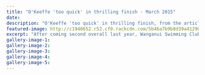 ```yaml
---
title: "O'Keeffe 'too quick' in thrilling finish - March 2015"
date: 
description: "O'Keeffe 'too quick' in thrilling finish, from the article in the Wanganui Chronicle 16/3/15..."
featured-image: http://c1940652.r52.cf0.rackcdn.com/5b46a7b9b8d39a4129000491/okeefe-swim-300.gif
excerpt: "After coming second overall last year, Wanganui Swimming Club member Laura O'Keeffe made it out of the water in 34m 1s, just under three minutes faster than her time in 2014."
gallery-image-1: 
gallery-image-2: 
gallery-image-3: 
gallery-image-4: 
gallery-image-5: 
---
```

